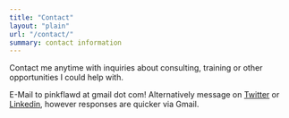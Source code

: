 ```yaml
---
title: "Contact"
layout: "plain"
url: "/contact/"
summary: contact information
---
```


Contact me anytime with inquiries about consulting, training or other opportunities I could help with.

E-Mail to pinkflawd at gmail dot com!
Alternatively message on [Twitter](https://www.twitter.com/pinkflawd) or 
[Linkedin](https://www.linkedin.com/in/marion-marschalek-06b79642/), however responses are quicker via Gmail. 

